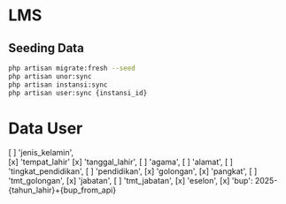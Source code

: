 # LMS

## Seeding Data

```sh
php artisan migrate:fresh --seed
php artisan unor:sync
php artisan instansi:sync
php artisan user:sync {instansi_id}
```

# Data User

[ ] 'jenis_kelamin',  
[x] 'tempat_lahir'
[x] 'tanggal_lahir',
[ ] 'agama',
[ ] 'alamat',
[ ] 'tingkat_pendidikan',
[ ] 'pendidikan',
[x] 'golongan',
[x] 'pangkat',
[ ] 'tmt_golongan',
[x] 'jabatan',
[ ] 'tmt_jabatan',
[x] 'eselon',
[x] 'bup': 2025-{tahun_lahir}+{bup_from_api}
